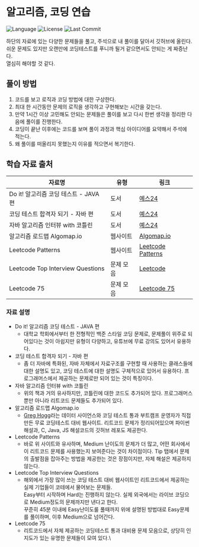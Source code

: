 # 알고리즘, 코딩 연습
![Language](https://img.shields.io/badge/language-Java-blue)
![License](https://img.shields.io/github/license/bgh1234554/CodingTestPractice)
![Last Commit](https://img.shields.io/github/last-commit/bgh1234554/CodingTestPractice)

하단의 자료에 있는 다양한 문제들을 풀고, 주석으로 내 풀이를 달아서 깃허브에 올린다.\
쉬운 문제도 있지만 오랜만에 코딩테스트를 푸니까 될거 같으면서도 안되는 게 짜증난다.\
열심히 해야할 것 같다.

## 풀이 방법
1. 코드를 보고 로직과 코딩 방법에 대한 구상한다.
2. 최대 한 시간동안 문제의 로직을 생각하고 구현해보는 시간을 갖는다.
3. 만약 1시간 이상 고민해도 안되는 문제들은 풀이를 보고 다시 한번 생각을 정리한 다음에 풀이를 진행한다.
4. 코딩이 끝난 이후에는 코드를 보며 풀이 과정과 핵심 아이디어를 요약해서 주석에 적는다.
5. 왜 풀이를 떠올리지 못했는지 이유를 적으면서 복기한다.

## 학습 자료 출처
| 자료명                                    | 유형        | 링크                                                      |
|-----------------------------------------|------------|---------------------------------------------------------|
| Do it! 알고리즘 코딩 테스트 - JAVA 편    | 도서        | [예스24](https://www.yes24.com/Product/Goods/108571508)   |
| 코딩 테스트 합격자 되기 - 자바 편        | 도서        | [예스24](https://www.yes24.com/Product/Goods/125183948)                                                     |
| 자바 알고리즘 인터뷰 with 코틀린         | 도서        | [예스24](https://www.yes24.com/Product/Goods/122445610)                                                     |
| 알고리즘 로드맵 Algomap.io               | 웹사이트    | [Algomap.io](https://algomap.io/list)                   |
| Leetcode Patterns               | 웹사이트    | [Leetcode Patterns](https://seanprashad.com/leetcode-patterns/)                   |
| Leetcode Top Interview Questions         | 문제 모음   | [Leetcode](https://leetcode.com/problemset/algorithms/) |
| Leetcode 75 | 문제 모음 | [Leetcode 75](https://leetcode.com/studyplan/leetcode-75/) | 

### 자료 설명
 * Do it! 알고리즘 코딩 테스트 - JAVA 편
   * 대학교 학회에서부터 한 전형적인 백준 스타일 코딩 문제로, 문제풀이 위주로 되어있다는 것이 아쉽지만 유형이 다양하고,
   유튜브에 무료 강의도 있어서 유용하다.
* 코딩 테스트 합격자 되기 - 자바 편
  * 좀 더 자바에 특화된, 자바 자체에서 자료구조를 구현할 때 사용하는 클래스들에 대한 설명도 있고, 코딩 테스트에 대한 설명도
  구체적으로 있어서 유용하다. 프로그래머스에서 제공하는 문제로만 되어 있는 것이 특징이다.
* 자바 알고리즘 인터뷰 with 코틀린
  * 위의 책과 거의 유사하지만, 코틀린에 대한 코드도 추가되어 있다. 프로그래머스뿐만 아니라 리트코드 문제들도 추가되어 있다.
* 알고리즘 로드맵 Algomap.io
  * [Greg Hogg](https://www.youtube.com/@GregHogg)라는 데이터 사이언스와 코딩 테스트 통과 부트캠프 운영자가 직접 만든
  무료 코딩테스트 대비 웹사이트. 리트코드 문제가 정리되어있으며 파이썬 해설과, C, Java, JS 해설코드의 깃허브 레포도 제공한다.
* Leetcode Patterns
    * 바로 위 사이트와 유사하며, Medium 난이도의 문제가 더 많고, 어떤 회사에서 이 리트코드 문제를 사용했는지
      보여준다는 것이 차이점이다. Tip 탭에서 문제의 출발점을 잡아주는 방법을 제공한는 것은 장점이지만, 자체 해설은 제공하지 않는다.
* Leetcode Top Interview Questions
  * 해외에서 가장 많이 쓰는 코딩 테스트 대비 웹사이트인 리트코드에서 제공하는 실제 기업들이 코테에서 물어보는 문제들.\
  Easy부터 시작하며 Hard는 진행하지 않는다. 실제 외국에서는 라이브 코딩으로 Medium정도의 문제까지만 낸다고 한다.\
  꾸준히 45분 이내에 Easy난이도룰 풀때까지 위에 설명된 방법대로 Easy문제를 풀이하며, 이후 Medium으로 넘어간다.
* Leetcode 75
    * 리트코드에서 자체 제공하는 코딩테스트 통과 대비용 문제 모음으로, 상당히 인지도가 있는 유명한 문제들이 모여 있다.\